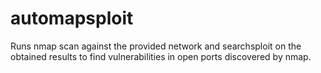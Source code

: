 # automapsploit
Runs nmap scan against the provided network and searchsploit on the obtained results to find vulnerabilities in open ports discovered by nmap.
